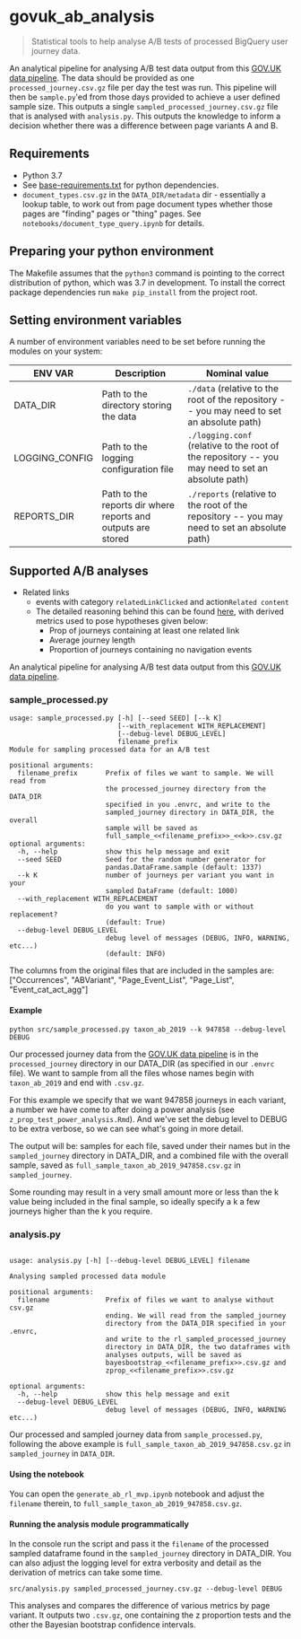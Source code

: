 # govuk_ab_analysis
> Statistical tools to help analyse A/B tests of processed BigQuery user journey data.

An analytical pipeline for analysing A/B test data output from this
 [GOV.UK data pipeline](https://github.com/alphagov/govuk-network-data).
  The data should be provided as one `processed_journey.csv.gz` file per day the test was run.
   This pipeline will then be `sample.py`'ed from those days provided to achieve a user defined sample size.
    This outputs a single `sampled_processed_journey.csv.gz` file that is analysed with `analysis.py`. 
    This outputs the knowledge to inform a decision whether there was a difference between page variants A and B.

## Requirements

* Python 3.7
* See [base-requirements.txt](base-requirements.txt) for python dependencies.
* `document_types.csv.gz` in the `DATA_DIR/metadata` dir - essentially a lookup table, 
to work out from page document types whether those pages are "finding" pages or "thing" pages. 
See `notebooks/document_type_query.ipynb` for details.

## Preparing your python environment

The Makefile assumes that the `python3` command is pointing to the correct distribution of python,
 which was 3.7 in development. To install the correct package dependencies run `make pip_install` from the project root.

## Setting environment variables

A number of environment variables need to be set before running the modules on your system:

|ENV VAR|Description|Nominal value|
|---|---|---|
|DATA_DIR|Path to the directory storing the data|`./data` (relative to the root of the repository -- you may need to set an absolute path)|
|LOGGING_CONFIG|Path to the logging configuration file|`./logging.conf` (relative to the root of the repository -- you may need to set an absolute path)|
|REPORTS_DIR|Path to the reports dir where reports and outputs are stored| `./reports` (relative to the root of the repository -- you may need to set an absolute path)|

 ## Supported A/B analyses
 * Related links
    * events with category `relatedLinkClicked` and action`Related content`
    * The detailed reasoning behind this can be found
     [here](https://github.com/alphagov/govuk-network-data/pull/88/files#diff-815d8e4ad52e4baf14e58409ed32215f),
      with derived metrics used to pose hypotheses given below:
        - Prop of journeys containing at least one related link
        - Average journey length
        - Proportion of journeys containing no navigation events

An analytical pipeline for analysing A/B test data output from this [GOV.UK data pipeline](https://github.com/alphagov/govuk-network-data).

### sample_processed.py
```
usage: sample_processed.py [-h] [--seed SEED] [--k K]
                           [--with_replacement WITH_REPLACEMENT]
                           [--debug-level DEBUG_LEVEL]
                           filename_prefix
Module for sampling processed data for an A/B test

positional arguments:
  filename_prefix       Prefix of files we want to sample. We will read from
                        the processed_journey directory from the DATA_DIR
                        specified in you .envrc, and write to the
                        sampled_journey directory in DATA_DIR, the overall
                        sample will be saved as
                        full_sample_<<filename_prefix>>_<<k>>.csv.gz
optional arguments:
  -h, --help            show this help message and exit
  --seed SEED           Seed for the random number generator for
                        pandas.DataFrame.sample (default: 1337)
  --k K                 number of journeys per variant you want in your
                        sampled DataFrame (default: 1000)
  --with_replacement WITH_REPLACEMENT
                        do you want to sample with or without replacement?
                        (default: True)
  --debug-level DEBUG_LEVEL
                        debug level of messages (DEBUG, INFO, WARNING, etc...)
                        (default: INFO)
```

The columns from the original files that are included in the samples are: ["Occurrences", "ABVariant", 
"Page_Event_List", "Page_List",  "Event_cat_act_agg"] 

#### Example

```
python src/sample_processed.py taxon_ab_2019 --k 947858 --debug-level DEBUG
```

Our processed journey data from the [GOV.UK data pipeline](https://github.com/alphagov/govuk-network-data) 
is in the `processed_journey` directory in our DATA_DIR (as specified in our `.envrc` file). We want to sample from all
the files whose names begin with `taxon_ab_2019` and end with `.csv.gz`.

For this example we specify that we want 947858 journeys in each variant, a number we have come to after doing a 
power analysis (see `z_prop_test_power_analysis.Rmd`). And we've set the debug level to DEBUG to be extra verbose, so 
we can see what's going in more detail.

The output will be: samples for each file, saved under their names but in the `sampled_journey` directory in DATA_DIR, 
and a combined file with the overall sample, saved as `full_sample_taxon_ab_2019_947858.csv.gz` in `sampled_journey`.

Some rounding may result in a very small amount more or less than the k value being included in the final sample, so 
ideally specify a k a few journeys higher than the k you require.
                           
### analysis.py

```

usage: analysis.py [-h] [--debug-level DEBUG_LEVEL] filename

Analysing sampled processed data module

positional arguments:
  filename              Prefix of files we want to analyse without csv.gz
                        ending. We will read from the sampled_journey
                        directory from the DATA_DIR specified in your .envrc,
                        and write to the rl_sampled_processed_journey
                        directory in DATA_DIR, the two dataframes with
                        analyses outputs, will be saved as
                        bayesbootstrap_<<filename_prefix>>.csv.gz and
                        zprop_<<filename_prefix>>.csv.gz

optional arguments:
  -h, --help            show this help message and exit
  --debug-level DEBUG_LEVEL
                        debug level of messages (DEBUG, INFO, WARNING etc...)
```

Our processed and sampled journey data from `sample_processed.py`, following the above example is
 `full_sample_taxon_ab_2019_947858.csv.gz` in `sampled_journey` in `DATA_DIR`.
#### Using the notebook
You can open the `generate_ab_rl_mvp.ipynb` notebook and adjust the `filename` therein,
 to `full_sample_taxon_ab_2019_947858.csv.gz`.

#### Running the analysis module programmatically
In the console run the script and pass it the `filename` of the processed sampled dataframe found in the `sampled_journey` directory in DATA_DIR. 
You can also adjust the logging level for extra verbosity and detail as the derivation of metrics can take some time.

```
src/analysis.py sampled_processed_journey.csv.gz --debug-level DEBUG
```

This analyses and compares the difference of various metrics by page variant. 
 It outputs two `.csv.gz`, one containing the z proportion tests and the other
  the Bayesian bootstrap confidence intervals.
